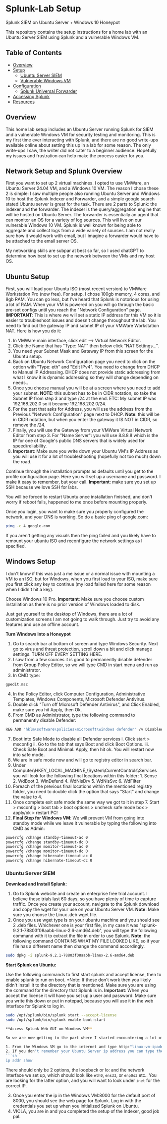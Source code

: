 # Splunk-Lab Setup
Splunk SIEM on Ubuntu Server + Windows 10 Honeypot

This repository contains the setup instructions for a home lab with an Ubuntu Server SIEM using Splunk and a vulnerable Windows VM.

## Table of Contents

- [Overview](#overview)
- [Setup](#setup)
  - [Ubuntu Server SIEM](#ubuntu-server-siem)
  - [Vulnerable Windows VM](#vulnerable-windows-vm)
- [Configuration](#configuration)
  - [Splunk Universal Forwarder](#splunk-universal-forwarder)
- [Accessing Splunk](#accessing-splunk)
- [Resources](#resources)

## Overview

This home lab setup includes an Ubuntu Server running Splunk for SIEM and a vulnerable Windows VM for security testing and monitoring. This is my first time ever interacting with Splunk, and there are no good write-ups available online about setting this up in a lab for some reason. The only write-ups I saw, the writer did not cater to a beginner audience. Hopefully my issues and frustration can help make the process easier for you.

## Network Setup and Splunk Overview

First you want to set up 2 virtual machines. I opted to use VMWare, an Ubuntu Server 24.04 VM, and a Windows 10 VM. The reason I chose these 2 is simple: I saw multiple people also running Ubuntu Server and Windows 10 to host the Splunk Indexer and Forwarder, and a simple google search stated Ubuntu server is great for the task. There are 2 parts to Splunk: the indexer and the forwarder. The indexer is the query/aggregation engine that will be hosted on Ubuntu Server. The forwarder is essentially an agent that can monitor an OS for a variety of log sources. This will live on our vulnerable Windows 10 VM. Splunk is well known for being able to aggregate and collect logs from a wide variety of sources. I am not really sure how it would work with email, but I imagine a forwarder would have to be attached to the email server OS. 

My networking skills are subpar at best so far, so I used chatGPT to determine how best to set up the network between the VMs and my host OS.

## Ubuntu Setup

First, you will load your Ubuntu ISO (most recent version) to VMWare Workstation Pro (now free). For setup, I chose 100gb memory, 4 cores, and 8gb RAM. You can go less, but I've heard that Splunk is notorious for using a lot of RAM. When your VM is powered on you will go through the basic pre-set configs until you reach the "Network Configuration" page. **IMPORTANT**: This is where we will set a static IP address for this VM so it is easier to troubleshoot issues and doesn't change throughout the lab. You need to find out the gateway IP and subnet IP of your VMWare Workstation NAT. Here is how you do it: 
1. In VMWare main interface, click edit --> Virtual Network Editor.
2. Click the Name that has "Type: NAT" then below click "NAT Settings...".
3. You need your Subnet Mask and Gateway IP from this screen for the Ubuntu setup.
4. Back on Ubuntu Network Configuration page you need to click on the option with "Type: eth" and "Edit IPv4". You need to change from DHCP to Manual IP Addressing. DHCP does not provide static addressing from what I know it is dynamic addressing so they will change depending on needs..
5. Once you choose manual you will be at a screen where you need to add your subnet. **NOTE**: this subnet has to be in CIDR notation, so take the Subnet IP from step 3 and type /24 at the end. ETC: My subnet IP was 192.168.202.0 so it became 192.168.202.0/24.
6. For the part that asks for Address, you will use the address from the Previous "Network Configuration" page next to DHCP. **Note**: this will be in CIDR notation, but when you enter the gateway it IS NOT in CIDR, so remove the /24.
7. Finally, you will use the Gateway from your VMWare Virtual Network Editor from step 3. For "Name Server": you will use 8.8.8.8 which is the IP for one of Google's public DNS servers that is widely used for speed/reliability.
8. **Important**: Make sure you write down your Ubuntu VM's IP Address as you will use it for a lot of troubleshooting (hopefully not too much) down the road.

Continue through the installation prompts as defaults until you get to the profile configuration page. Here you will set up a username and password. I make it easy to remember, but your call. **Important**: make sure you set up SSH because we love SSH for labs. 

You will be forced to restart Ubuntu once installation finished, and don't worry if reboot fails, happened to me once before mounting properly. 

Once you login, you want to make sure you properly configured the network, and your DNS is working. So do a basic ping of google.com: 

```sh
ping -c 4 google.com
```

If you aren't getting any visuals then the ping failed and you likely have to remount your ubuntu ISO and reconfigure the network settings as I specified.

## Windows Setup

I don't know if this was just a me issue or a normal issue with mounting a VM to an ISO, but for Windows, when you first load to your ISO, make sure you first click any key to continue (my load failed here for some reason when I didn't hit a key). 

Choose Windows 10 Pro. **Important**: Make sure you choose custom installation as there is no prior version of Windows loaded to disk. 

Just get yourself to the desktop of Windows, there are a lot of customization screens I am not going to walk through. Just try to avoid any features and use an offline account. 

**Turn Windows Into a Honeypot**

1. Go to search bar at bottom of screen and type Windows Security. Next go to virus and threat protection, scroll down a bit and click manage settings. TURN OFF EVERY SETTING HERE.
2. I saw from a few sources it is good to permanently disable defender from Group Policy Editor, so we will type CMD in start menu and run as administrator.
3. In CMD type:
```sh
gpedit.msc
```
4. In the Policy Editor, click Computer Configuration, Administrative Templates, Windows Components, Microsoft Defender Antivirus.
5. Double click "Turn off Microsoft Defender Antivirus", and Click Enabled, make sure you hit Apply, then Ok. 
6. From CMD as Administrator, type the following command to permanently disable Defender:
```sh
REG ADD "hklm\software\policies\microsoft\windows defender" /v DisableAntiSpyware /t REG_DWORD /d 1 /f
```
7. Boot into Safe Mode to disable all Defender services
  i. Click start > msconfig
  ii. Go to the tab that says Boot and click Boot Options.
  iii. Check Safe Boot and Minimal. Apply, then hit ok. You will restart now into safe mode.
8. We are in safe mode now and will go to registry editor in search bar.
9. Under Computer\HKEY_LOCAL_MACHINE_\System\CurrentControls\Services you will look for the following final locations within this folder: 1. Sense 2. WdBoot 3. WinDefend 4. WdNisDrv 5.  WdNisSvc 6. WdFilter
10. Foreach of the previous final locations within the mentioned registry folder, you need to double click the option that says "Start" and change the value to 4.
11. Once complete exit safe mode the same way we got to it in step 7. Start > msconfig > boot tab > boot options > uncheck safe mode box > apply/ok > restart PC!
12. **Final Step for Windows VM**: We will prevent VM from going into standby mode while we leave it vulnerable by typing the following into CMD as Admin:
```sh
powercfg /change standby-timeout-ac 0
powercfg /change standby-timeout-dc 0
powercfg /change monitor-timeout-ac 0
powercfg /change monitor-timeout-dc 0
powercfg /change hibernate-timeout-ac 0
powercfg /change hibernate-timeout-dc 0
```
### Ubuntu Server SIEM

**Download and Install Splunk:**

1. Go to Splunk website and create an enterprise free trial account. I believe these trials last 60 days, so you have plenty of time to capture traffic. Once you create your account, navigate to the Splunk download and copy the wget for your use on your Ubuntu Server VM. **Note**: Make sure you choose the Linux .deb wget file. 
2. Once you use wget type ls on your ubuntu machine and you should see 2 .deb files. Whichever one is your first file, in my case it was "splunk-9.2.1-78803f08aabb-linux-2.6-amd64.deb", you will type the following command with it to extract the file in order to use Splunk. **Note**: the following command CONTAINS WHAT MY FILE LOOKED LIKE, so if your file has a different name then change the command accordingly.
```sh
sudo dpkg -i splunk-9.2.1-78803f08aabb-linux-2.6-amd64.deb
```

**Start Splunk on Ubuntu:**

Use the following commands to first start splunk and accept license, then to enable splunk to run on boot. *Note: If these don't work then you likely didn't install it to the directory that is mentioned. Make sure you are using the command for the directory that Splunk is in. **Important**: When you accept the license it will have you set up a user and password. Make sure you write this down or put in notepad, because you will use it in the web interface for Splunk to log in.

  ```sh
  sudo /opt/splunk/bin/splunk start --accept-license
  sudo /opt/splunk/bin/splunk enable boot-start

**Access Splunk Web GUI on Windows VM**

So we are now getting to the part where I started encountering a lot of issues.

1. From the Windows VM go to the internet and type http:"linux-vm-ipaddress":8000 
2. If you don't remember your Ubuntu Server ip address you can type the linux command:
```sh
ip addr show
```
There should only be 2 options, the loopback or lo: and the network interface we set up, which should look like `eth0`, `ens33`, or `enp0s3` etc..
You are looking for the latter option, and you will want to look under `inet` for the correct IP.

3. Once you enter the ip in the Windows VM:8000 for the default port of 8000, you should see the web page for Splunk. Log in with the credentials you set up when you initialized Splunk on Ubuntu.
4. VIOLA, you are in and you completed the setup of the Indexer, good job pal.

